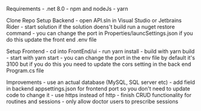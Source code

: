 Requirements
    - .net 8.0
    - npm and nodeJs
    - yarn

Clone Repo
Setup Backend
    - open API.sln in Visual Studio or Jetbrains Rider
    - start solution if the solution doens't build run a nuget restore command
    - you can change the port in Properties/launcSettings.json if you do this update the front end .env file

Setup Frontend
    - cd into FrontEnd/ui
    - run yarn install
    - build with yarn build
    - start with yarn start
    - you can change the port in the env file by default it's 3100 but if you do this you need to update the cors setting in the back end Program.cs file

Improvements
    - use an actual database (MySQL, SQL server etc)
    - add field in backend appsettings.json for frontend port so you don't need to update code to change it
    - use https instead of http
    - finish CRUD functionality for routines and sessions
    - only allow doctor users to prescribe sessions
    
